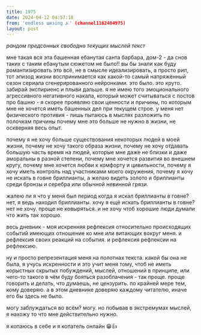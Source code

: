 ```yaml
---
title: 1975
date: 2024-04-12 04:57:18
from: 'endless шизing ⍼' (channel1162404975)
layout: post
---
```


*рандом предсонных свободно текущих мыслей текст*

мне такая вся эта башенная ебанутая санта барбара, дом-2 - да снов таких с таким ебанутым сюжетом не было!! вы бы знали как буду романтизировать это всё, не в смысле идеализировать, а просто рил, тот эпизод жизни воспринимается как какой-то самый напряжённый сезон сериала сгенерированного нейронками.
это было. это круто. забирай экспириенс и плыви дальше. я не имею того эмоционального агрессивного негативного накала, который может считываться с постов про башню - я скорее проявляю свои ценности и причины, по которым мне не хочется иметь башенных дел при текущем строе. у меня нет физического противия - лишь пытаюсь в мыслях разложить по полочкам причины почему мне это больше не нужно в жизни, не оскверняя весь опыт. 

почему я не хочу больше существования некоторых людей в моей жизни, почему не хочу такого образа жизни, почему не хочу отдавать большую часть время на людей, которые мне даже не близки и даже аморальны в разной степени, почему мне хочется развития во внешнем кругу, почему мне хочется любви к комфорту и цивильности, почему я хочу иметь контроль над участниками моего окружения, почему я хочу не искать в говне бриллианты, а желаю видеть золото и бриллианты среди бронзы и серебра или обычной невинной грязи. 

жалею ли я что у меня был период когда я искал бриллианты в говне? нет, я ведь находил бриллианты. хочу я ещё искать бриллианты в говне? нет не хочу. проще не ковыряться. и не хочу чтоб хорошие люди думали что жить так хорошо.

весь дневник - моя искренняя рефлексия относительно происходящих событий имеющих отношение ко мне или витающих вокруг меня. и рефлексия своих реакций на события. и рефлексия рефлексии на рефлексию.

ну и просто репрезентация меня на полотнах текста. какой бы она не была, я учусь искренности и это учит меня тому, чтоб не иметь корыстных скрытых побуждений, мыслей, отношений в принципе, или чего-то такого в чём буду бояться разоблачения - так проще. проще говорить и делать, что думаешь, не цензурить. по крайней мере тем, кому доверяю. а в этом дневнике доверяю каждому читателю, иначе его бы здесь не было.

могу заблуждаться во всём? могу. но побывав в экстремумах мыслей, я нахожу то что мне действительно нужно.

я копаюсь в себе и я копатель онлайн 😁👍
